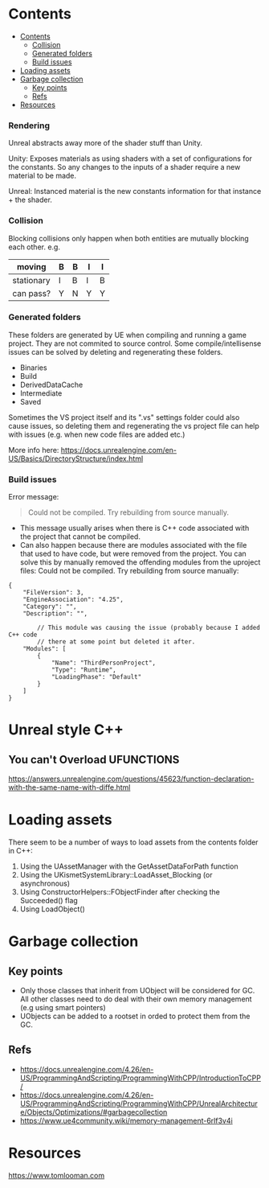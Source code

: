 # Contents

- [Contents](#contents)
    - [Collision](#collision)
    - [Generated folders](#generated-folders)
    - [Build issues](#build-issues)
- [Loading assets](#loading-assets)
- [Garbage collection](#garbage-collection)
  - [Key points](#key-points)
  - [Refs](#refs)
- [Resources](#resources)


### Rendering

Unreal abstracts away more of the shader stuff than Unity. 

Unity:
Exposes materials as using shaders with a set of configurations for the constants. So any changes to the inputs of a shader require a new material to be made. 

Unreal:
Instanced material is the new constants information for that instance + the shader.

### Collision

Blocking collisions only happen when both entities are mutually blocking each other. e.g. 

| moving     | B | B | I | I |
|------------|---|---|---|---|
| stationary | I | B | I | B |
| can pass?  | Y | N | Y | Y |

### Generated folders

These folders are generated by UE when compiling and running a game project. They are not commited to source control. Some compile/intellisense issues can be solved by deleting and regenerating these folders.


- Binaries
- Build
- DerivedDataCache
- Intermediate
- Saved

Sometimes the VS project itself and its ".vs" settings folder could also cause issues, so deleting them and regenerating the vs project file can help with issues (e.g. when new code files are added etc.)

More info here: https://docs.unrealengine.com/en-US/Basics/DirectoryStructure/index.html

### Build issues 

Error message:

> Could not be compiled. Try rebuilding from source manually.

- This message usually arises when there is C++ code associated with the project that cannot be compiled. 
- Can also happen because there are modules associated with the file that used to have code, but were removed from the project. You can solve this by manually removed the offending modules from the uproject files:
Could not be compiled. Try rebuilding from source manually:
```
{
	"FileVersion": 3,
	"EngineAssociation": "4.25",
	"Category": "",
	"Description": "",

        // This module was causing the issue (probably because I added C++ code
        // there at some point but deleted it after.
	"Modules": [
		{
			"Name": "ThirdPersonProject",
			"Type": "Runtime",
			"LoadingPhase": "Default"
		}
	]
}
```

# Unreal style C++

## You can't Overload UFUNCTIONS

https://answers.unrealengine.com/questions/45623/function-declaration-with-the-same-name-with-diffe.html


# Loading assets


There seem to be a number of ways to load assets from the contents folder in C++:

1. Using the UAssetManager with the GetAssetDataForPath function
2. Using the UKismetSystemLibrary::LoadAsset_Blocking (or asynchronous)
3. Using ConstructorHelpers::FObjectFinder<T> after checking the Succeeded() flag
4. Using LoadObject<T>()


# Garbage collection

## Key points

- Only those classes that inherit from UObject will be considered for GC. All other classes need to do deal with their own memory management (e.g using smart pointers)
- UObjects can be added to a rootset in orded to protect them from the GC.

## Refs

- https://docs.unrealengine.com/4.26/en-US/ProgrammingAndScripting/ProgrammingWithCPP/IntroductionToCPP/
- https://docs.unrealengine.com/4.26/en-US/ProgrammingAndScripting/ProgrammingWithCPP/UnrealArchitecture/Objects/Optimizations/#garbagecollection
- https://www.ue4community.wiki/memory-management-6rlf3v4i



# Resources

https://www.tomlooman.com


